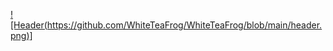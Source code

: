 [![Header(https://github.com/WhiteTeaFrog/WhiteTeaFrog/blob/main/header.png)]](http://frog.space.tilda.ws/)
